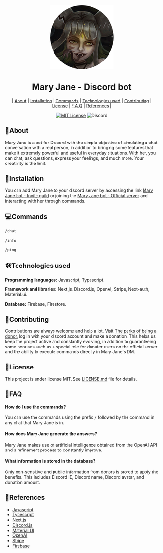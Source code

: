 <div align="center">

![Mary Jane bot](https://github.com/MoonDusk1996/assets/blob/main/mary-jane-discord-bot/favicon.png)

# Mary Jane - Discord bot

| [About](#about)
|
[Installation](#installation)
|
[Commands](#commands)
|
[Technologies used](#technologies-used)
|
[Contributing](#contributing)
|
[License](#license)
|
[F.A.Q](#faq)
|
[References](#references)
|

</div>

<div align="center">
    
[![MIT License](https://img.shields.io/badge/License-MIT-green.svg)](https://github.com/MoonDusk1996/mary-jane-bot/blob/main/LICENSE)
![Discord](https://img.shields.io/discord/866109574905069608)

</div>

## 📝About

Mary Jane is a bot for Discord with the simple objective of simulating a chat conversation with a real person, in addition to bringing some features that make it extremely powerful and useful in everyday situations. With her, you can chat, ask questions, express your feelings, and much more. Your creativity is the limit.

## 💾Installation

You can add Mary Jane to your discord server by accessing the link [Mary Jane bot - Invite guild](https://discord.com/api/oauth2/authorize?client_id=990769238841118740&permissions=0&redirect_uri=https%3A%2F%2Fmary-jane-website.vercel.app%2Fapi%2Fauth%2Fcallback%2Fdiscord&response_type=code&scope=applications.commands%20identify%20bot) or joining the [Mary Jane bot - Official server](https://discord.com/invite/AGfxJKmbKf) and interacting with her through commands.

## 💻Commands

`/chat`

`/info`

`/ping`

## 🛠Technologies used

**Programming languages:** Javascript, Typescript.

**Framework and libraries:** Next.js, Discord.js, OpenAI, Stripe, Next-auth, Material.ui.

**Database:** Firebase, Firestore.

## 💖Contributing

Contributions are always welcome and help a lot.
Visit [The perks of being a donor](https://mary-jane-website.vercel.app/), log in with your discord account and make a donation. This helps us keep the project active and constantly evolving, in addition to guaranteeing some bonuses such as a special role for donater users on the official server and the ability to execute commands directly in Mary Jane's DM.

## 📄License

This project is under license MIT. See [LICENSE.md](https://github.com/MoonDusk1996/mary-jane-bot/blob/main/LICENSE) file for details.

## 🙋FAQ

#### How do I use the commands?

You can use the commands using the prefix `/` followed by the command in any chat that Mary Jane is in.

#### How does Mary Jane generate the answers?

Mary Jane makes use of artificial intelligence obtained from the OpenAI API and a refinement process to constantly improve.

#### What information is stored in the database?

Only non-sensitive and public information from donors is stored to apply the benefits. This includes Discord ID, Discord name, Discord avatar, and donation amount.


## 🔎References

- [Javascript](https://developer.mozilla.org/en-US/docs/Web/javascript/)
- [Typescript](https://www.typescriptlang.org/)
- [Next.js](https://nextjs.org/)
- [Discord.js](https://discord.js.org/)
- [Material UI](https://mui.com/)
- [OpenAI](https://openai.com/)
- [Stripe](https://stripe.com/br)
- [Firebase](https://firebase.google.com/)
